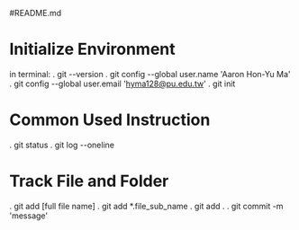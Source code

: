 #README.md
# Initialize Environment
in terminal:
. git --version
. git config --global user.name 'Aaron Hon-Yu Ma'
. git config --global user.email 'hyma128@pu.edu.tw'
. git init

# Common Used Instruction
. git status
. git log --oneline

# Track File and Folder
. git add [full file name]
. git add *.file_sub_name
. git add .
. git commit -m 'message'
